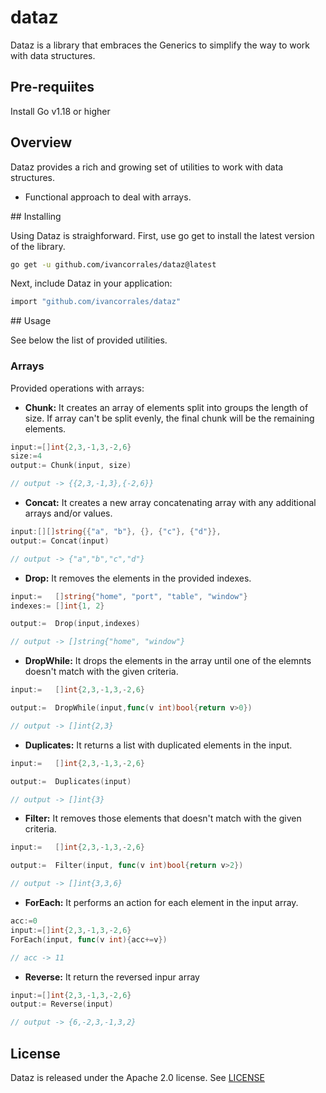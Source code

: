 # dataz

Dataz is a library that embraces the Generics to simplify the way to work with data structures.

## Pre-requiites

Install Go v1.18 or higher

## Overview

Dataz provides a rich and growing set of utilities to work with data structures.

- Functional approach to deal with arrays.

## Installing

Using Dataz is straighforward. First, use go get to install the latest version of the library.

```bash
go get -u github.com/ivancorrales/dataz@latest
```

Next, include Dataz in your application:

```bash
import "github.com/ivancorrales/dataz"
```

## Usage

See below the list of provided utilities.

### Arrays

Provided operations with arrays:

- **Chunk:** It creates an array of elements split into groups the length of size. If array can't be split evenly, the final chunk will be the remaining elements.

```go
input:=[]int{2,3,-1,3,-2,6}
size:=4
output:= Chunk(input, size)

// output -> {{2,3,-1,3},{-2,6}}
```

- **Concat:** It creates a new array concatenating array with any additional arrays and/or values.

```go
input:[][]string{{"a", "b"}, {}, {"c"}, {"d"}},
output:= Concat(input)

// output -> {"a","b","c","d"}
```

- **Drop:** It removes the elements in the provided indexes.

```go
input:=   []string{"home", "port", "table", "window"}
indexes:= []int{1, 2}

output:=  Drop(input,indexes)

// output -> []string{"home", "window"}
```

- **DropWhile:** It drops the elements in the array until one of the elemnts doesn't match with the given criteria.

```go
input:=   []int{2,3,-1,3,-2,6}

output:=  DropWhile(input,func(v int)bool{return v>0})

// output -> []int{2,3}
```

- **Duplicates:** It returns a list with duplicated elements in the input.

```go
input:=   []int{2,3,-1,3,-2,6}

output:=  Duplicates(input)

// output -> []int{3}
```

- **Filter:** It removes those elements that doesn't match with the given criteria.

```go
input:=   []int{2,3,-1,3,-2,6}

output:=  Filter(input, func(v int)bool{return v>2})

// output -> []int{3,3,6}
```

- **ForEach:** It performs an action for each element in the input array.

```go
acc:=0
input:=[]int{2,3,-1,3,-2,6}
ForEach(input, func(v int){acc+=v})

// acc -> 11
```

- **Reverse:** It return the reversed inpur array

```go
input:=[]int{2,3,-1,3,-2,6}
output:= Reverse(input)

// output -> {6,-2,3,-1,3,2}
```






## License

Dataz is released under the Apache 2.0 license. See [LICENSE](LICENSE)
